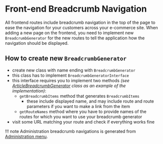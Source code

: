 # Front-end Breadcrumb Navigation

All frontend routes include breadcrumb navigation in the top of the page to ease the navigation for your customers across your e-commerce site.
When adding a new page on the frontend, you need to implement new `BreadcrumbGenerator` for the new routes to tell the application how the navigation should be displayed.

## How to create new `BreadcrumbGenerator`

- create new class with name ending with `BreadcrumbGenerator`
- this class has to implement `BreadcrumbGeneratorInterface`
- this interface requires you to implement two methods *(see [ArticleBreadcrumbGenerator](https://github.com/shopsys/shopsys/blob/9.0/packages/framework/src/Model/Article/ArticleBreadcrumbGenerator.php) class as an example of the implementation)*:
    - `getBreadcrumbItems` method that generates `BreadcrumbItems`
        - these include displayed name, and may include route and route parameters if you want to make a link from the item
    - `getRouteNames` method where you have to provide names of the routes for which you want to use your breadcrumb generator
- visit some URL matching your route and check if everything works fine

!!! note
    Administration breadcrumb navigations is generated from [Administration menu](../administration/administration-menu.md#routing-extension).

